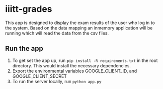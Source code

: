 # iiitt-grades

This app is designed to display the exam results of the user who log in to the system. 
Based on the data mapping an inmemory application will be running which will read the 
data from the csv files.


## Run the app
1. To get set the app up, run `pip install -R requirements.txt` in the root directory. This would install the necessary dependencies.
2. Export the environmental variables GOOGLE_CLIENT_ID, and GOOGLE_CLIENT_SECRET
3. To run the server locally, run `python app.py`

